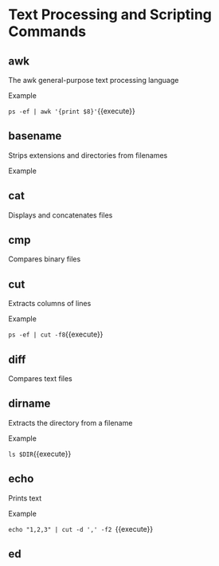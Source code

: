 # Text Processing and Scripting Commands

## awk

The awk general-purpose text processing language

Example 

`ps -ef | awk '{print $8}'`{{execute}}

## basename

Strips extensions and directories from filenames

Example


## cat

Displays and concatenates files

## cmp

Compares binary files

## cut

Extracts columns of lines

Example

`ps -ef | cut -f8`{{execute}}

## diff

Compares text files



## dirname

Extracts the directory from a filename

Example 

`ls $DIR`{{execute}}

## echo

Prints text

Example 

`echo "1,2,3" | cut -d ',' -f2 `{{execute}}

## ed


